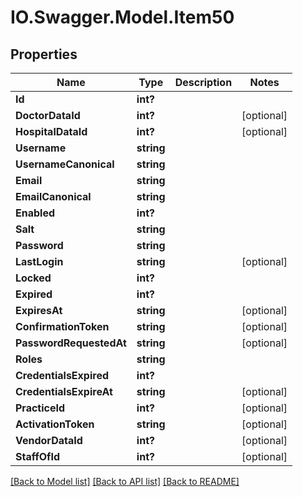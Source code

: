 # IO.Swagger.Model.Item50
## Properties

Name | Type | Description | Notes
------------ | ------------- | ------------- | -------------
**Id** | **int?** |  | 
**DoctorDataId** | **int?** |  | [optional] 
**HospitalDataId** | **int?** |  | [optional] 
**Username** | **string** |  | 
**UsernameCanonical** | **string** |  | 
**Email** | **string** |  | 
**EmailCanonical** | **string** |  | 
**Enabled** | **int?** |  | 
**Salt** | **string** |  | 
**Password** | **string** |  | 
**LastLogin** | **string** |  | [optional] 
**Locked** | **int?** |  | 
**Expired** | **int?** |  | 
**ExpiresAt** | **string** |  | [optional] 
**ConfirmationToken** | **string** |  | [optional] 
**PasswordRequestedAt** | **string** |  | [optional] 
**Roles** | **string** |  | 
**CredentialsExpired** | **int?** |  | 
**CredentialsExpireAt** | **string** |  | [optional] 
**PracticeId** | **int?** |  | [optional] 
**ActivationToken** | **string** |  | [optional] 
**VendorDataId** | **int?** |  | [optional] 
**StaffOfId** | **int?** |  | [optional] 

[[Back to Model list]](../README.md#documentation-for-models) [[Back to API list]](../README.md#documentation-for-api-endpoints) [[Back to README]](../README.md)

